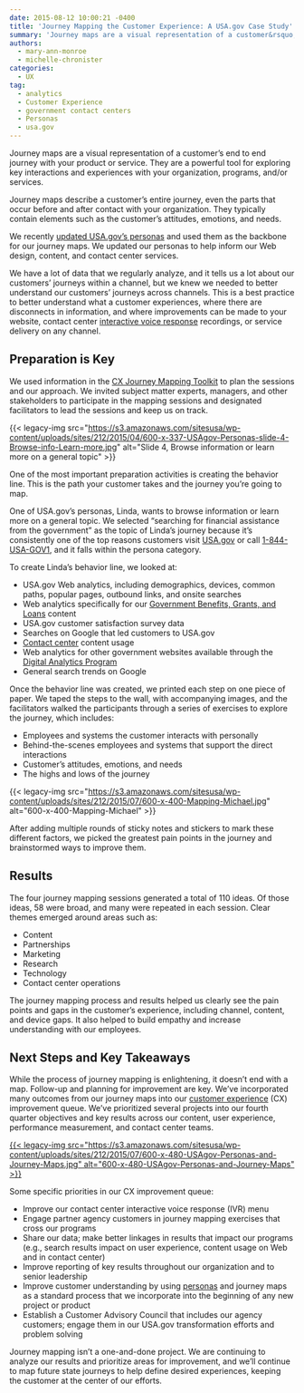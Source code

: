 ```yaml
---
date: 2015-08-12 10:00:21 -0400
title: 'Journey Mapping the Customer Experience: A USA.gov Case Study'
summary: 'Journey maps are a visual representation of a customer&rsquo;s end to end journey with your product or service. They are a powerful tool for exploring key interactions and experiences with your organization, programs, and/or services. Journey maps describe a customer&rsquo;s entire journey, even the parts that occur before and after contact with your organization. They'
authors:
  - mary-ann-monroe
  - michelle-chronister
categories:
  - UX
tag:
  - analytics
  - Customer Experience
  - government contact centers
  - Personas
  - usa.gov
---
```


Journey maps are a visual representation of a customer’s end to end journey with your product or service. They are a powerful tool for exploring key interactions and experiences with your organization, programs, and/or services.

Journey maps describe a customer’s entire journey, even the parts that occur before and after contact with your organization. They typically contain elements such as the customer’s attitudes, emotions, and needs.

We recently [updated USA.gov’s personas](https://www.WHATEVER/2015/04/06/using-personas-to-better-understand-customers-usa-gov-case-study/) and used them as the backbone for our journey maps. We updated our personas to help inform our Web design, content, and contact center services.

We have a lot of data that we regularly analyze, and it tells us a lot about our customers’ journeys within a channel, but we knew we needed to better understand our customers’ journeys across channels. This is a best practice to better understand what a customer experiences, where there are disconnects in information, and where improvements can be made to your website, contact center [interactive voice response](https://www.WHATEVER/2015/04/30/digitalgovs-inaugural-podcast-how-ivr-supports-contact-centers/) recordings, or service delivery on any channel.

## Preparation is Key

We used information in the [CX Journey Mapping Toolkit](http://designingcx.com/cx-journey-mapping-toolkit/) to plan the sessions and our approach. We invited subject matter experts, managers, and other stakeholders to participate in the mapping sessions and designated facilitators to lead the sessions and keep us on track.

{{< legacy-img src="https://s3.amazonaws.com/sitesusa/wp-content/uploads/sites/212/2015/04/600-x-337-USAgov-Personas-slide-4-Browse-info-Learn-more.jpg" alt="Slide 4, Browse information or learn more on a general topic" >}}

One of the most important preparation activities is creating the behavior line. This is the path your customer takes and the journey you’re going to map.

One of USA.gov’s personas, Linda, wants to browse information or learn more on a general topic. We selected “searching for financial assistance from the government” as the topic of Linda’s journey because it’s consistently one of the top reasons customers visit [USA.gov](https://www.usa.gov/) or call [1-844-USA-GOV1](https://www.usa.gov/phone), and it falls within the persona category.

To create Linda’s behavior line, we looked at:

  * USA.gov Web analytics, including demographics, devices, common paths, popular pages, outbound links, and onsite searches
  * Web analytics specifically for our [Government Benefits, Grants, and Loans](https://www.usa.gov/benefits-grants-loans) content
  * USA.gov customer satisfaction survey data
  * Searches on Google that led customers to USA.gov
  * [Contact center](https://www.WHATEVER/tag/government-contact-centers/) content usage
  * Web analytics for other government websites available through the [Digital Analytics Program](https://www.WHATEVER/services/dap/)
  * General search trends on Google

Once the behavior line was created, we printed each step on one piece of paper. We taped the steps to the wall, with accompanying images, and the facilitators walked the participants through a series of exercises to explore the journey, which includes:

  * Employees and systems the customer interacts with personally
  * Behind-the-scenes employees and systems that support the direct interactions
  * Customer’s attitudes, emotions, and needs
  * The highs and lows of the journey

{{< legacy-img src="https://s3.amazonaws.com/sitesusa/wp-content/uploads/sites/212/2015/07/600-x-400-Mapping-Michael.jpg" alt="600-x-400-Mapping-Michael" >}}

After adding multiple rounds of sticky notes and stickers to mark these different factors, we picked the greatest pain points in the journey and brainstormed ways to improve them.

## Results

The four journey mapping sessions generated a total of 110 ideas. Of those ideas, 58 were broad, and many were repeated in each session. Clear themes emerged around areas such as:

  * Content
  * Partnerships
  * Marketing
  * Research
  * Technology
  * Contact center operations

The journey mapping process and results helped us clearly see the pain points and gaps in the customer’s experience, including channel, content, and device gaps. It also helped to build empathy and increase understanding with our employees.

## Next Steps and Key Takeaways

While the process of journey mapping is enlightening, it doesn’t end with a map. Follow-up and planning for improvement are key. We’ve incorporated many outcomes from our journey maps into our [customer experience](https://www.WHATEVER/tag/customer-experience-2/) (CX) improvement queue. We’ve prioritized several projects into our fourth quarter objectives and key results across our content, user experience, performance measurement, and contact center teams.

[{{< legacy-img src="https://s3.amazonaws.com/sitesusa/wp-content/uploads/sites/212/2015/07/600-x-480-USAgov-Personas-and-Journey-Maps.jpg" alt="600-x-480-USAgov-Personas-and-Journey-Maps" >}}](https://s3.amazonaws.com/sitesusa/wp-content/uploads/sites/212/2015/07/1000-x-800-USAgov-Personas-and-Journey-Maps.jpg)

Some specific priorities in our CX improvement queue:

  * Improve our contact center interactive voice response (IVR) menu
  * Engage partner agency customers in journey mapping exercises that cross our programs
  * Share our data; make better linkages in results that impact our programs (e.g., search results impact on user experience, content usage on Web and in contact center)
  * Improve reporting of key results throughout our organization and to senior leadership
  * Improve customer understanding by using [personas](https://www.WHATEVER/2015/01/09/personas-101/) and journey maps as a standard process that we incorporate into the beginning of any new project or product
  * Establish a Customer Advisory Council that includes our agency customers; engage them in our USA.gov transformation efforts and problem solving

Journey mapping isn’t a one-and-done project. We are continuing to analyze our results and prioritize areas for improvement, and we’ll continue to map future state journeys to help define desired experiences, keeping the customer at the center of our efforts.
